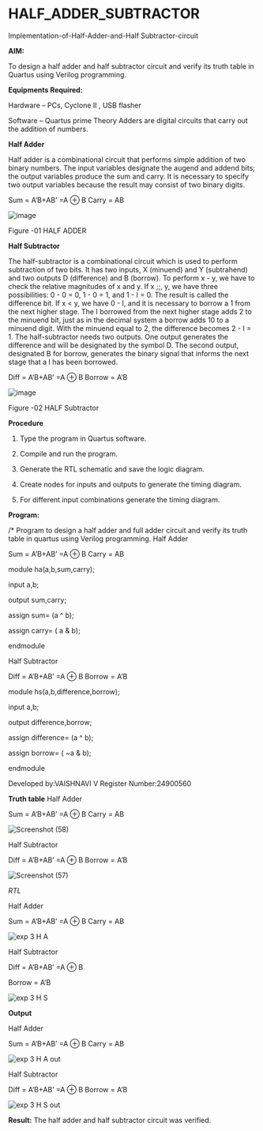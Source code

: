 # HALF_ADDER_SUBTRACTOR

Implementation-of-Half-Adder-and-Half Subtractor-circuit

**AIM:**

To design a half adder and half subtractor circuit and verify its truth table in Quartus using Verilog programming.

**Equipments Required:**

Hardware – PCs, Cyclone II , USB flasher 

Software – Quartus prime Theory Adders are digital circuits that carry out the addition of numbers.

**Half Adder**

Half adder is a combinational circuit that performs simple addition of two binary numbers. The input variables designate the augend and addend bits; the output variables produce the sum and carry. It is necessary to specify two output variables because the result may consist of two binary digits.

Sum = A’B+AB’ =A ⊕ B Carry = AB

![image](https://github.com/naavaneetha/HALF_ADDER_SUBTRACTOR/assets/154305477/bd4a0b2c-cdbc-4184-ab08-81578f121e1f)

Figure -01 HALF ADDER

**Half Subtractor**

The half-subtractor is a combinational circuit which is used to perform subtraction of two bits. It has two inputs, X (minuend) and Y (subtrahend) and two outputs D (difference) and B (borrow). To perform x - y, we have to check the relative magnitudes of x and y. If x ;;, y, we have three possibilities: 0 - 0 = 0, 1 - 0 = 1, and 1 - I = 0. The result is called the difference bit. If x < y, we have 0 - I, and it is necessary to borrow a 1 from the next higher stage. The I borrowed from the next higher stage adds 2 to the minuend bit, just as in the decimal system a borrow adds 10 to a minuend digit. With the minuend equal to 2, the difference becomes 2 - I = 1. The half-subtractor needs two outputs. One output generates the difference and will be designated by the symbol D. The second output, designated B for borrow, generates the binary signal that informs the next stage that a I has been borrowed. 

Diff = A’B+AB’ =A ⊕ B
Borrow = A’B

 ![image](https://github.com/naavaneetha/HALF_ADDER_SUBTRACTOR/assets/154305477/d76b099c-513f-4e7c-843a-e2fd028a531a)

Figure -02 HALF Subtractor


**Procedure**

1.	Type the program in Quartus software.

2.	Compile and run the program.

3.	Generate the RTL schematic and save the logic diagram.

4.	Create nodes for inputs and outputs to generate the timing diagram.

5.	For different input combinations generate the timing diagram.


**Program:**

/* Program to design a half adder and full adder circuit and verify its truth table in quartus using Verilog programming.
Half Adder

Sum = A’B+AB’ =A ⊕ B Carry = AB

module ha(a,b,sum,carry);

input a,b;

output sum,carry;

assign sum= (a ^ b);

assign carry= ( a & b);

endmodule

Half Subtractor

Diff = A’B+AB’ =A ⊕ B
Borrow = A’B

module hs(a,b,difference,borrow);

input a,b;

output difference,borrow;

assign difference= (a ^ b);

assign borrow= ( ~a & b);

endmodule

Developed by:VAISHNAVI V
Register Number:24900560

**Truth table**
Half Adder

Sum = A’B+AB’ =A ⊕ B Carry = AB

![Screenshot (58)](https://github.com/user-attachments/assets/97c92a6f-6272-4af0-a838-6f2fc3af58ce)

Half Subtractor

Diff = A’B+AB’ =A ⊕ B
Borrow = A’B

![Screenshot (57)](https://github.com/user-attachments/assets/72f6cb8b-9814-4148-b870-8cd71a4d939e)

*RTL*

Half Adder

Sum = A’B+AB’ =A ⊕ B Carry = AB

![exp 3 H A](https://github.com/user-attachments/assets/d9b9510e-7408-4eab-a4b4-767098fc8d0a)

Half Subtractor

Diff = A’B+AB’ =A ⊕ B

Borrow = A’B

![exp 3 H S](https://github.com/user-attachments/assets/056de08e-dfb7-407a-a17c-2212957b91a9)

**Output**

Half Adder

Sum = A’B+AB’ =A ⊕ B Carry = AB

![exp 3 H A out](https://github.com/user-attachments/assets/3b95dbb4-c7f1-4b87-9428-ea0629902e7b)

Half Subtractor

Diff = A’B+AB’ =A ⊕ B
Borrow = A’B

![exp 3 H S out](https://github.com/user-attachments/assets/d50b3ec1-ca33-453f-893e-8596f67df217)

**Result:**
The half adder and half subtractor circuit was verified.

 
